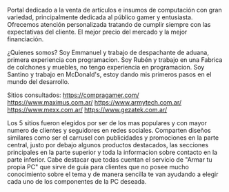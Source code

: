 Portal dedicado a la venta de artículos e insumos de computación con gran variedad, principalmente dedicada al público gamer y entusiasta. Ofrecemos atención personalizada tratando de cumplir siempre con las expectativas del cliente. El mejor precio del mercado y la mejor financiación.

¿Quienes somos? 
Soy Emmanuel y trabajo de despachante de aduana, primera experiencia con programacion.
Soy Rubén y trabajo en una Fabrica de colchones y muebles, no tengo experiencia en programacion.
Soy Santino y trabajo en McDonald's, estoy dando mis primeros pasos en el mundo del desarrollo.  

Sitios consultados:
https://compragamer.com/
https://www.maximus.com.ar/
https://www.armytech.com.ar/
https://www.mexx.com.ar/
https://www.gezatek.com.ar/

Los 5 sitios fueron elegidos por ser de los mas populares y con mayor numero de clientes y seguidores en redes sociales. Comparten diseños similares como ser el carrusel con publicidades y promociones en la parte central, justo por debajo algunos productos destacados, las secciones principales en la parte superior y toda la informacion sobre contacto en la parte inferior.
Cabe destacar que todas cuentan el servicio de "Armar tu propia PC" que sirve de guía para clientes que no posee mucho conocimiento sobre el tema y de manera sencilla te van ayudando a elegir cada uno de los componentes de la PC deseada.
